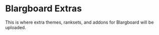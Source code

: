 Blargboard Extras
===================
This is where extra themes, ranksets, and addons for Blargboard will be uploaded.